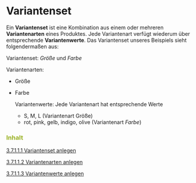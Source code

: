 # Variantenset

Ein **Variantenset** ist eine Kombination aus einem oder mehreren **Variantenarten** eines Produktes. Jede Variantenart verfügt wiederum über entsprechende **Variantenwerte**.
Das Variantenset unseres Beispiels sieht folgendermaßen aus:

Variantenset: *Größe* und *Farbe*
    
Variantenarten:
* Größe
* Farbe
    
    Variantenwerte: Jede Variantenart hat entsprechende Werte
    * S, M, L (Variantenart Größe)
    * rot, pink, gelb, indigo, olive (Variantenart *Farbe*)


### <span style="color:#99B122">Inhalt</span>


[3.7.1.1.1 Variantenset anlegen](variantenset_anlegen.md)

[3.7.1.1.2 Variantenarten anlegen](variantenarten_anlegen.md)

[3.7.1.1.3 Variantenwerte anlegen](variantenwerte_anlegen.md)



    
